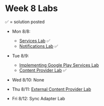# Week 8 Labs

&#x2705; = solution posted

- Mon 8/8:
  - [Services Lab](https://github.com/ga-adi-nyc/Services-Lab) &#x2705;
  - [Notifications Lab](https://github.com/ga-adi-nyc/Notifications-Lab) &#x2705;


- Tue 8/9:
  - [Implementing Google Play Services Lab](https://github.com/ga-adi-nyc/Play-Services-Lab)
  - [Content Provider Lab](https://github.com/ga-adi-nyc/Content-Providers-Lab) &#x2705;


- Wed 8/10: None


- Thu 8/11: [External Content Provider Lab](https://github.com/ga-adi-nyc/External-Content-Providers-Lab)


- Fri 8/12: Sync Adapter Lab
